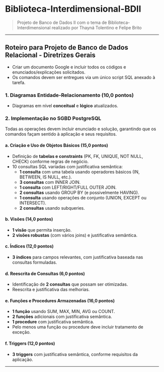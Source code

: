 # Biblioteca-Interdimensional-BDII
> Projeto de Banco de Dados II com o tema de Biblioteca-Interdimensional realizado por Thayná Tolentino e Felipe Brito

---
## Roteiro para Projeto de Banco de Dados Relacional - Diretrizes Gerais

- Criar um documento Google e incluir todos os códigos e enunciados/explicações solicitados.
- Os comandos devem ser entregues via um único script SQL anexado à tarefa.


### 1. Diagramas Entidade-Relacionamento (10,0 pontos)

- Diagramas em nível **conceitual** e **lógico** atualizados.

### 2. Implementação no SGBD PostgreSQL

Todas as operações devem incluir enunciado e solução, garantindo que os comandos façam sentido à aplicação e seus requisitos.

#### a. Criação e Uso de Objetos Básicos (15,0 pontos)

- Definição de **tabelas e constraints** (PK, FK, UNIQUE, NOT NULL, CHECK) conforme regras de negócio.
- 10 consultas SQL variadas com justificativa semântica:
  - **1 consulta** com uma tabela usando operadores básicos (IN, BETWEEN, IS NULL, etc.).
  - **3 consultas** com INNER JOIN.
  - **1 consulta** com LEFT/RIGHT/FULL OUTER JOIN.
  - **2 consultas** usando GROUP BY (e possivelmente HAVING).
  - **1 consulta** usando operações de conjunto (UNION, EXCEPT ou INTERSECT).
  - **2 consultas** usando subqueries.

#### b. Visões (14,0 pontos)

- **1 visão** que permita inserção.
- **2 visões robustas** (com vários joins) e justificativa semântica.

#### c. Índices (12,0 pontos)

- **3 índices** para campos relevantes, com justificativa baseada nas consultas formuladas.

#### d. Reescrita de Consultas (6,0 pontos)

- Identificação de **2 consultas** que possam ser otimizadas.
- Reescrita e justificativa das melhorias.

#### e. Funções e Procedures Armazenadas (16,0 pontos)

- **1 função** usando SUM, MAX, MIN, AVG ou COUNT.
- **2 funções** adicionais com justificativa semântica.
- **1 procedure** com justificativa semântica.
- Pelo menos uma função ou procedure deve incluir tratamento de exceção.

#### f. Triggers (12,0 pontos)

- **3 triggers** com justificativa semântica, conforme requisitos da aplicação.

---

